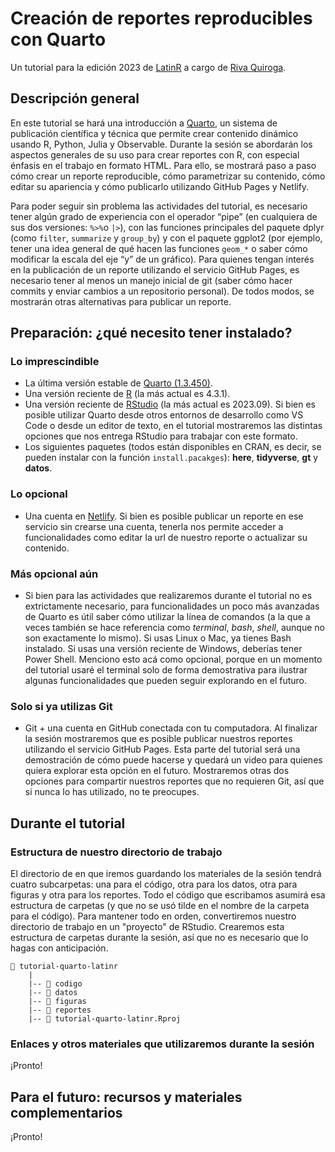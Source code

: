 # Creación de reportes reproducibles con Quarto
Un tutorial para la edición 2023 de [LatinR](https://latin-r.com/) a cargo de [Riva Quiroga](https://rivaquiroga.cl/).

## Descripción general
En este tutorial se hará una introducción a [Quarto](https://quarto.org/), un sistema de publicación científica y técnica que permite crear contenido dinámico usando R, Python, Julia y Observable. Durante la sesión se abordarán los aspectos generales de su uso para crear reportes con R, con especial énfasis en el trabajo en formato HTML. Para ello, se mostrará paso a paso cómo crear un reporte reproducible, cómo parametrizar su contenido, cómo editar su apariencia y cómo publicarlo utilizando GitHub Pages y Netlify.

Para poder seguir sin problema las actividades del tutorial, es necesario tener algún grado de experiencia con el operador “pipe” (en cualquiera de sus dos versiones: `%>%`o `|>`), con las funciones principales del paquete dplyr (como `filter`, `summarize` y `group_by`) y con el paquete ggplot2 (por ejemplo, tener una idea general de qué hacen las funciones `geom_*` o saber cómo modificar la escala del eje “y” de un gráfico). Para quienes tengan interés en la publicación de un reporte utilizando el servicio GitHub Pages, es necesario tener al menos un manejo inicial de git (saber cómo hacer commits y enviar cambios a un repositorio personal). De todos modos, se mostrarán otras alternativas para publicar un reporte.

## Preparación: ¿qué necesito tener instalado?

### Lo imprescindible

- La última versión estable de [Quarto (1.3.450)](https://quarto.org/docs/get-started/). 
- Una versión reciente de [R](https://cran.r-project.org/) (la más actual es 4.3.1).
- Una versión reciente de [RStudio](https://posit.co/download/rstudio-desktop/) (la más actual es 2023.09). Si bien es posible utilizar Quarto desde otros entornos de desarrollo como VS Code o desde un editor de texto, en el tutorial mostraremos las distintas opciones que nos entrega RStudio para trabajar con este formato.
- Los siguientes paquetes (todos están disponibles en CRAN, es decir, se pueden instalar con la función `install.pacakges`): **here**, **tidyverse**, **gt** y **datos**.

### Lo opcional
- Una cuenta en [Netlify](https://www.netlify.com/). Si bien es posible publicar un reporte en ese servicio sin crearse una cuenta, tenerla nos permite acceder a funcionalidades como editar la url de nuestro reporte o actualizar su contenido.

### Más opcional aún
- Si bien para las actividades que realizaremos durante el tutorial no es extrictamente necesario, para funcionalidades un poco más avanzadas de Quarto es útil saber cómo utilizar la línea de comandos (a la que a veces también se hace referencia como _terminal_, _bash_, _shell_, aunque no son exactamente lo mismo). Si usas Linux o Mac, ya tienes Bash instalado. Si usas una versión reciente de Windows, deberías tener Power Shell. Menciono esto acá como opcional, porque en un momento del tutorial usaré el terminal solo de forma demostrativa para ilustrar algunas funcionalidades que pueden seguir explorando en el futuro. 
  
### Solo si ya utilizas Git
- Git + una cuenta en GitHub conectada con tu computadora. Al finalizar la sesión mostraremos que es posible publicar nuestros reportes utilizando el servicio GitHub Pages. Esta parte del tutorial será una demostración de cómo puede hacerse y quedará un video para quienes quiera explorar esta opción en el futuro. Mostraremos otras dos opciones para compartir nuestros reportes que no requieren Git, así que si nunca lo has utilizado, no te preocupes. 

## Durante el tutorial

### Estructura de nuestro directorio de trabajo

El directorio de en que iremos guardando los materiales de la sesión tendrá cuatro subcarpetas: una para el código, otra para los datos, otra para figuras y otra para los reportes. Todo el código que escribamos asumirá esa estructura de carpetas (y que no se usó tilde en el nombre de la carpeta para el código). Para mantener todo en orden, convertiremos nuestro directorio de trabajo en un "proyecto" de RStudio. Crearemos esta estructura de carpetas durante la sesión, así que no es necesario que lo hagas con anticipación.

```
📂 tutorial-quarto-latinr
    |
    |-- 📁 codigo
    |-- 📁 datos
    |-- 📁 figuras
    |-- 📁 reportes
    |-- 🔵 tutorial-quarto-latinr.Rproj
```

### Enlaces y otros materiales que utilizaremos durante la sesión

¡Pronto!

## Para el futuro: recursos y materiales complementarios

¡Pronto!
